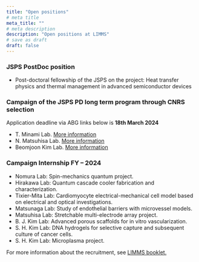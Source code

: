 ```yaml
---
title: "Open positions"
# meta title
meta_title: ""
# meta description
description: "Open positions at LIMMS"
# save as draft
draft: false
---
```


### JSPS PostDoc position

- Post-doctoral fellowship of the JSPS on the project: Heat transfer physics and thermal management in advanced semiconductor devices

### Campaign of the JSPS PD long term program through CNRS selection

Application deadline via ABG links below is **18th March 2024**

- T. Minami Lab. [More information](https://www.abg.asso.fr/fr/candidatOffres/show/id_offre/120992)
- N. Matsuhisa Lab. [More information](https://www.abg.asso.fr/fr/candidatOffres/show/id_offre/120993)
- Beomjoon Kim Lab. [More information](https://www.abg.asso.fr/fr/candidatOffres/show/id_offre/120994)


### Campaign Internship FY – 2024

- Nomura Lab: Spin-mechanics quantum project.
- Hirakawa Lab: Quantum cascade cooler fabrication and characterization.
- Tixier-Mita Lab: Cardiomyocyte electrical-mechanical cell model based on electrical and optical investigations.
- Matsunaga Lab: Study of endothelial barriers with microvessel models.
- Matsuhisa Lab: Stretchable multi-electrode array project.
- B. J. Kim Lab: Advanced porous scaffolds for in vitro vascularization.
- S. H. Kim Lab: DNA hydrogels for selective capture and subsequent culture of cancer cells.
- S. H. Kim Lab: Microplasma project.


For more information about the recruitment, see [LIMMS booklet.](/files/Booklet2024.pdf)</p>
